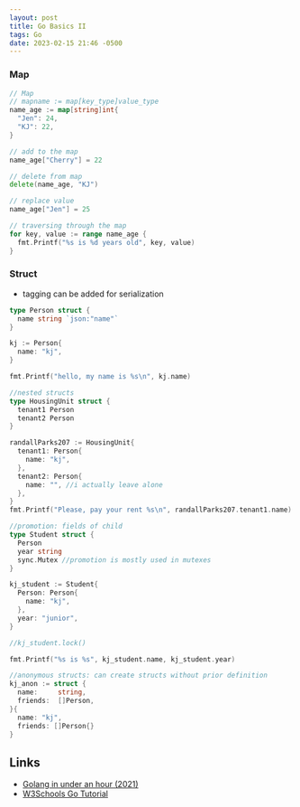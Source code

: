 ```yaml
---
layout: post
title: Go Basics II
tags: Go
date: 2023-02-15 21:46 -0500
---
```


### Map
```go
// Map
// mapname := map[key_type]value_type
name_age := map[string]int{
  "Jen": 24,
  "KJ": 22,
}

// add to the map
name_age["Cherry"] = 22

// delete from map
delete(name_age, "KJ")

// replace value
name_age["Jen"] = 25

// traversing through the map
for key, value := range name_age {
  fmt.Printf("%s is %d years old", key, value)
}
```
### Struct
* tagging can be added for serialization

```go
type Person struct {
  name string `json:"name"`
}

kj := Person{
  name: "kj",
}

fmt.Printf("hello, my name is %s\n", kj.name)

//nested structs
type HousingUnit struct {
  tenant1 Person
  tenant2 Person
}

randallParks207 := HousingUnit{
  tenant1: Person{
    name: "kj",
  },
  tenant2: Person{
    name: "", //i actually leave alone
  },
}
fmt.Printf("Please, pay your rent %s\n", randallParks207.tenant1.name)

//promotion: fields of child
type Student struct {
  Person
  year string
  sync.Mutex //promotion is mostly used in mutexes
}

kj_student := Student{
  Person: Person{
    name: "kj",
  },
  year: "junior",
}

//kj_student.lock()

fmt.Printf("%s is %s", kj_student.name, kj_student.year)

//anonymous structs: can create structs without prior definition
kj_anon := struct {
  name:     string,
  friends:  []Person,
}{
  name: "kj",
  friends: []Person{}
}
```

## Links
* [Golang in under an hour (2021)](https://www.youtube.com/watch?v=N0fIANJkwic)
* [W3Schools Go Tutorial](https://www.w3schools.com/go/index.php)

